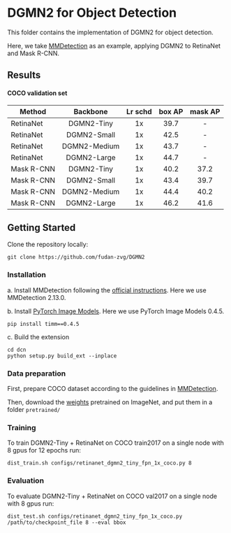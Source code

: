# DGMN2 for Object Detection

This folder contains the implementation of DGMN2 for object detection.

Here, we take [MMDetection](https://github.com/open-mmlab/mmdetection) as an example, applying DGMN2 to RetinaNet and Mask R-CNN.


## Results

#### COCO validation set

| Method           |   Backbone   | Lr schd | box AP | mask AP |
|------------------|:------------:|:-------:|:------:|:-------:|
| RetinaNet        | DGMN2-Tiny   |   1x    |  39.7  |    -    |
| RetinaNet        | DGMN2-Small  |   1x    |  42.5  |    -    |
| RetinaNet        | DGMN2-Medium |   1x    |  43.7  |    -    |
| RetinaNet        | DGMN2-Large  |   1x    |  44.7  |    -    |
| Mask R-CNN       | DGMN2-Tiny   |   1x    |  40.2  |  37.2   |
| Mask R-CNN       | DGMN2-Small  |   1x    |  43.4  |  39.7   |
| Mask R-CNN       | DGMN2-Medium |   1x    |  44.4  |  40.2   |
| Mask R-CNN       | DGMN2-Large  |   1x    |  46.2  |  41.6   |


## Getting Started

Clone the repository locally:
```
git clone https://github.com/fudan-zvg/DGMN2
```


### Installation

a. Install MMDetection following the [official instructions](https://github.com/open-mmlab/mmdetection). Here we use MMDetection 2.13.0.

b. Install [PyTorch Image Models](https://github.com/rwightman/pytorch-image-models). Here we use PyTorch Image Models 0.4.5.
```
pip install timm==0.4.5
```

c. Build the extension
```
cd dcn
python setup.py build_ext --inplace
```

### Data preparation

First, prepare COCO dataset according to the guidelines in [MMDetection](https://github.com/open-mmlab/mmdetection).

Then, download the [weights](https://github.com/fudan-zvg/DGMN2) pretrained on ImageNet, and put them in a folder `pretrained/`


### Training
To train DGMN2-Tiny + RetinaNet on COCO train2017 on a single node with 8 gpus for 12 epochs run:

```
dist_train.sh configs/retinanet_dgmn2_tiny_fpn_1x_coco.py 8
```


### Evaluation
To evaluate DGMN2-Tiny + RetinaNet on COCO val2017 on a single node with 8 gpus run:
```
dist_test.sh configs/retinanet_dgmn2_tiny_fpn_1x_coco.py /path/to/checkpoint_file 8 --eval bbox
```
